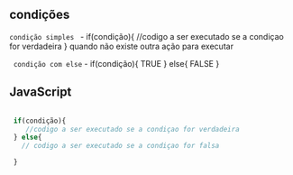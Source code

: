 ## condições

`condição simples ` - 
if(condição){
    //codigo a ser executado se a condiçao for verdadeira
 }
 quando não existe outra ação para executar 

 ` condição com else` -
 if(condição){
      TRUE
 } else{
      FALSE
 }
 
 
 
 
##  JavaScript

```javascript

 if(condição){
    //codigo a ser executado se a condiçao for verdadeira
 } else{
   // codigo a ser executado se a condiçao for falsa

 }